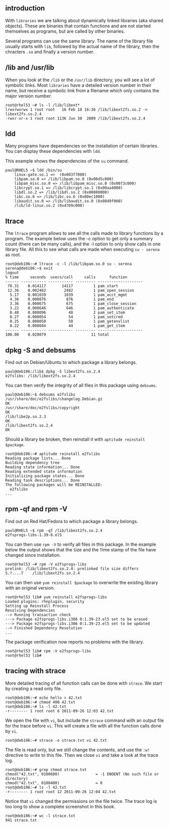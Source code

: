 ## introduction

With `libraries` we are talking about dynamically linked
libraries (aka shared objects). These are binaries that contain
functions and are not started themselves as programs, but are called by
other binaries.

Several programs can use the same library. The name of the library file
usually starts with `lib`, followed by the actual name of the library,
then the chracters `.so` and finally a version number.

## /lib and /usr/lib

When you look at the `/lib` or the
`/usr/lib` directory, you will see a lot of symbolic
links. Most `libraries` have a detailed version number in their name,
but receive a symbolic link from a filename which only contains the
major version number.

    root@rhel53 ~# ls -l /lib/libext*
    lrwxrwxrwx 1 root root   16 Feb 18 16:36 /lib/libext2fs.so.2 -> libext2fs.so.2.4
    -rwxr-xr-x 1 root root 113K Jun 30  2009 /lib/libext2fs.so.2.4

## ldd

Many programs have dependencies on the installation of certain
libraries. You can display these dependencies with `ldd`.

This example shows the dependencies of the `su` command.

    paul@RHEL5 ~$ ldd /bin/su
        linux-gate.so.1 =>  (0x003f7000)
        libpam.so.0 => /lib/libpam.so.0 (0x00d5c000)
        libpam_misc.so.0 => /lib/libpam_misc.so.0 (0x0073c000)
        libcrypt.so.1 => /lib/libcrypt.so.1 (0x00aa4000)
        libdl.so.2 => /lib/libdl.so.2 (0x00800000)
        libc.so.6 => /lib/libc.so.6 (0x00ec1000)
        libaudit.so.0 => /lib/libaudit.so.0 (0x0049f000)
        /lib/ld-linux.so.2 (0x4769c000)

## ltrace

The `ltrace` program allows to see all the calls made to
library functions by a program. The example below uses the -c option to
get only a summary count (there can be many calls), and the -l option to
only show calls in one library file. All this to see what calls are made
when executing `su - serena` as root.

    root@deb106:~# ltrace -c -l /lib/libpam.so.0 su - serena
    serena@deb106:~$ exit
    logout
    % time     seconds  usecs/call     calls      function
    ------ ----------- ----------- --------- --------------------
     70.31    0.014117       14117         1 pam_start
     12.36    0.002482        2482         1 pam_open_session
      5.17    0.001039        1039         1 pam_acct_mgmt
      4.36    0.000876         876         1 pam_end
      3.36    0.000675         675         1 pam_close_session
      3.22    0.000646         646         1 pam_authenticate
      0.48    0.000096          48         2 pam_set_item
      0.27    0.000054          54         1 pam_setcred
      0.25    0.000050          50         1 pam_getenvlist
      0.22    0.000044          44         1 pam_get_item
    ------ ----------- ----------- --------- --------------------
    100.00    0.020079                    11 total

## dpkg -S and debsums

Find out on Debian/Ubuntu to which package a library
belongs.

    paul@deb106:/lib$ dpkg -S libext2fs.so.2.4 
    e2fslibs: /lib/libext2fs.so.2.4

You can then verify the integrity of all files in this package using
`debsums`.

    paul@deb106:~$ debsums e2fslibs
    /usr/share/doc/e2fslibs/changelog.Debian.gz                               OK
    /usr/share/doc/e2fslibs/copyright                                         OK
    /lib/libe2p.so.2.3                                                        OK
    /lib/libext2fs.so.2.4                                                     OK

Should a library be broken, then reinstall it with
`aptitude reinstall $package`.

    root@deb106:~# aptitude reinstall e2fslibs
    Reading package lists... Done
    Building dependency tree       
    Reading state information... Done
    Reading extended state information      
    Initializing package states... Done
    Reading task descriptions... Done  
    The following packages will be REINSTALLED:
      e2fslibs 
    ...

## rpm -qf and rpm -V

Find out on Red Hat/Fedora to which package a library
belongs.

    paul@RHEL5 ~$ rpm -qf /lib/libext2fs.so.2.4 
    e2fsprogs-libs-1.39-8.el5

You can then use `rpm -V` to verify all files in this
package. In the example below the output shows that the `S`ize and the
`T`ime stamp of the file have changed since installation.

    root@rhel53 ~# rpm -V e2fsprogs-libs
    prelink: /lib/libext2fs.so.2.4: prelinked file size differs
    S.?....T    /lib/libext2fs.so.2.4

You can then use `yum reinstall $package` to overwrite the
existing library with an original version.

    root@rhel53 lib# yum reinstall e2fsprogs-libs
    Loaded plugins: rhnplugin, security
    Setting up Reinstall Process
    Resolving Dependencies
    --> Running transaction check
    ---> Package e2fsprogs-libs.i386 0:1.39-23.el5 set to be erased
    ---> Package e2fsprogs-libs.i386 0:1.39-23.el5 set to be updated
    --> Finished Dependency Resolution
    ...

The package verification now reports no problems with the library.

    root@rhel53 lib# rpm -V e2fsprogs-libs
    root@rhel53 lib#

## tracing with strace

More detailed tracing of all function calls can be done with
`strace`. We start by creating a read only file.

    root@deb106:~# echo hello > 42.txt
    root@deb106:~# chmod 400 42.txt 
    root@deb106:~# ls -l 42.txt 
    -r-------- 1 root root 6 2011-09-26 12:03 42.txt

We open the file with `vi`, but include the `strace`
command with an output file for the trace before `vi`. This will create
a file with all the function calls done by `vi`.

    root@deb106:~# strace -o strace.txt vi 42.txt

The file is read only, but we still change the contents, and use the
`:w!` directive to write to this file. Then we close `vi` and take a
look at the trace log.

    root@deb106:~# grep chmod strace.txt 
    chmod("42.txt", 0100600)                = -1 ENOENT (No such file or directory)
    chmod("42.txt", 0100400)                = 0
    root@deb106:~# ls -l 42.txt 
    -r-------- 1 root root 12 2011-09-26 12:04 42.txt

Notice that `vi` changed the permissions on the file twice. The trace
log is too long to show a complete screenshot in this book.

    root@deb106:~# wc -l strace.txt 
    941 strace.txt
